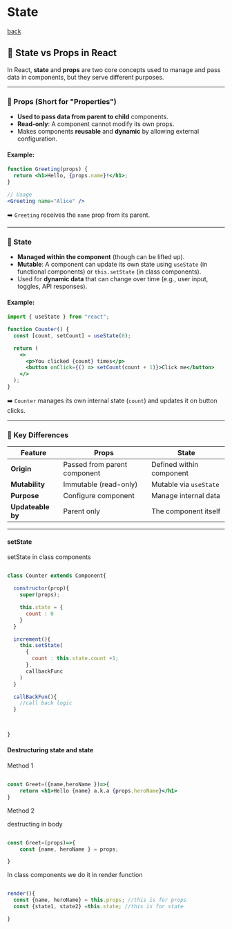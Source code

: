 
# State

[back](../../README.md)

## 📘 State vs Props in React

In React, **state** and **props** are two core concepts used to manage and pass data in components, but they serve different purposes.

---

### 🔹 Props (Short for "Properties")

- **Used to pass data from parent to child** components.
- **Read-only**: A component cannot modify its own props.
- Makes components **reusable** and **dynamic** by allowing external configuration.

#### Example:
```jsx
function Greeting(props) {
  return <h1>Hello, {props.name}!</h1>;
}

// Usage
<Greeting name="Alice" />
```

➡️ `Greeting` receives the `name` prop from its parent.

---

### 🔹 State

- **Managed within the component** (though can be lifted up).
- **Mutable**: A component can update its own state using `useState` (in functional components) or `this.setState` (in class components).
- Used for **dynamic data** that can change over time (e.g., user input, toggles, API responses).

#### Example:
```jsx
import { useState } from "react";

function Counter() {
  const [count, setCount] = useState(0);

  return (
    <>
      <p>You clicked {count} times</p>
      <button onClick={() => setCount(count + 1)}>Click me</button>
    </>
  );
}
```

➡️ `Counter` manages its own internal state (`count`) and updates it on button clicks.

---

### 🔑 Key Differences

| Feature       | Props                         | State                      |
|---------------|-------------------------------|----------------------------|
| **Origin**    | Passed from parent component  | Defined within component   |
| **Mutability**| Immutable (read-only)         | Mutable via `useState`     |
| **Purpose**   | Configure component           | Manage internal data       |
| **Updateable by** | Parent only               | The component itself       |

---

#### setState


setState in class components

```jsx

class Counter extends Component{

  constructor(prop){
    super(props);

    this.state = {
      count : 0
    }
  }

  increment(){
    this.setState(
      {
        count : this.state.count +1;
      },
      callbackFunc
    )
  }

  callBackFun(){
    //call back logic
  }


  
}


```


#### Destructuring state and state

Method 1
```jsx

const Greet=({name,heroName })=>{
    return <h1>Hello {name} a.k.a {props.heroName}</h1>
}


```

Method 2

destructing in body

```jsx

const Greet=(props)=>{
    const {name, heroName } = props;

}


```

In class components we do it in render function

```jsx

render(){
  const {name, heroName} = this.props; //this is for props
  const {state1, state2} =this.state; //this is for state

}

```











